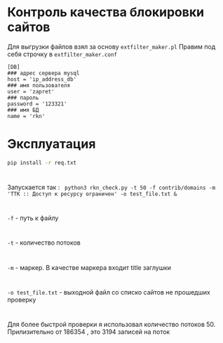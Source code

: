 # Контроль качества блокировки сайтов 
Для выгрузки файлов взял за основу ```extfilter_maker.pl```
Правим под себя строчку в ```extfilter_maker.conf```
```
[DB]
### адрес сервера mysql
host = 'ip_address_db'
### имя пользователя
user = 'zapret'
### пароль
password = '123321'
### имя БД
name = 'rkn'
```
# Эксплуатация 
```sh
pip install -r req.txt
```
#
Запускается так : ``` python3 rkn_check.py -t 50 -f contrib/domains -m 'TTK :: Доступ к ресурсу ограничен' -o test_file.txt &```
#
```-f``` - путь к файлу
#
```-t``` - количество потоков
#
```-m``` - маркер. В качестве маркера входит title заглушки
#
```-o test_file.txt``` - выходной файл со списко сайтов не прошедших проверку
#

Для более быстрой проверки я использовал количество потоков 50. Прилизительно от 186354 , это 3194 записей на поток
